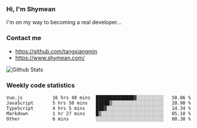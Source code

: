 ### Hi, I'm Shymean

I'm on my way to becoming a real developer...

### Contact me

- <https://github.com/tangxiangmin>
- <https://www.shymean.com/>

![Github Stats](https://github-readme-stats.vercel.app/api?username=tangxiangmin&show_icons=true&theme=dark)


###  Weekly code statistics

<!--START_SECTION:waka-->

```text
Vue.js           16 hrs 48 mins  ██████████████▓░░░░░░░░░░   58.86 %
JavaScript       5 hrs 58 mins   █████▒░░░░░░░░░░░░░░░░░░░   20.90 %
TypeScript       4 hrs 5 mins    ███▓░░░░░░░░░░░░░░░░░░░░░   14.34 %
Markdown         1 hr 27 mins    █▒░░░░░░░░░░░░░░░░░░░░░░░   05.10 %
Other            6 mins          ░░░░░░░░░░░░░░░░░░░░░░░░░   00.38 %
```

<!--END_SECTION:waka-->